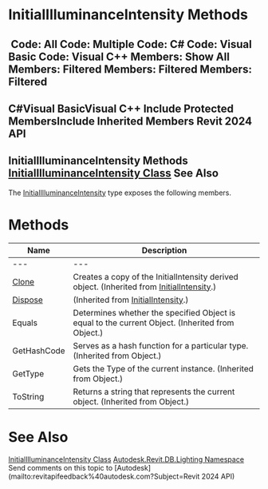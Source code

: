 # InitialIlluminanceIntensity Methods

﻿
 Code: All Code: Multiple Code: C# Code: Visual Basic Code: Visual C++  Members: Show All Members: Filtered Members: Filtered Members: Filtered   
---  
C#Visual BasicVisual C++
Include Protected MembersInclude Inherited Members
Revit 2024 API  
---  
InitialIlluminanceIntensity Methods  
[InitialIlluminanceIntensity Class](d31b6d5f-f002-007b-3e08-e6818727f104.md "InitialIlluminanceIntensity Class") See Also  
---  
The [InitialIlluminanceIntensity](d31b6d5f-f002-007b-3e08-e6818727f104.md "InitialIlluminanceIntensity Class") type exposes the following members.
# Methods
| Name | Description |
| --- | --- |
| --- | --- | --- |
| [Clone](34b4a3d4-c70d-0c9f-6b76-d63940fe3e37.md "Clone Method") | Creates a copy of the InitialIntensity derived object.  (Inherited from [InitialIntensity](557d9e25-430a-2f92-3dbc-c9ec84e07900.md "InitialIntensity Class").) |
| [Dispose](199fd5c6-4446-00a0-7b9d-2f8b9d080683.md "Dispose Method") | (Inherited from [InitialIntensity](557d9e25-430a-2f92-3dbc-c9ec84e07900.md "InitialIntensity Class").) |
| Equals | Determines whether the specified Object is equal to the current Object. (Inherited from Object.) |
| GetHashCode | Serves as a hash function for a particular type.  (Inherited from Object.) |
| GetType | Gets the Type of the current instance. (Inherited from Object.) |
| ToString | Returns a string that represents the current object. (Inherited from Object.) |

# See Also
[InitialIlluminanceIntensity Class](d31b6d5f-f002-007b-3e08-e6818727f104.md "InitialIlluminanceIntensity Class")
[Autodesk.Revit.DB.Lighting Namespace](a6a04f07-7fd2-0a4e-12e7-01842ee6daaf.md "Autodesk.Revit.DB.Lighting Namespace")
Send comments on this topic to [Autodesk](mailto:revitapifeedback%40autodesk.com?Subject=Revit 2024 API)
